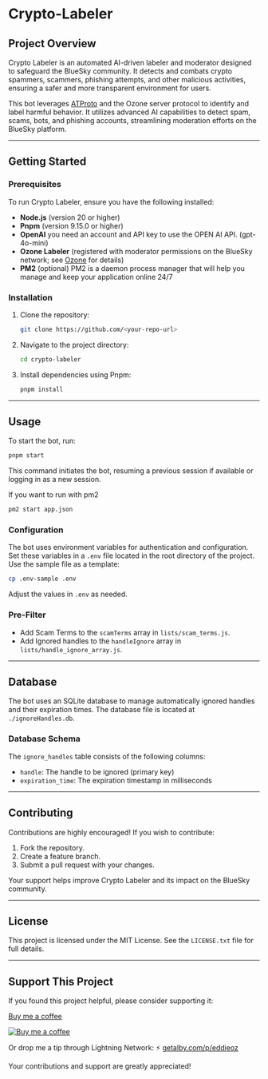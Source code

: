 # Crypto-Labeler

## Project Overview

Crypto Labeler is an automated AI-driven labeler and moderator designed to safeguard the BlueSky community. It detects and combats crypto spammers, scammers, phishing attempts, and other malicious activities, ensuring a safer and more transparent environment for users.

This bot leverages [ATProto](https://github.com/bluesky-social/atproto) and the Ozone server protocol to identify and label harmful behavior. It utilizes advanced AI capabilities to detect spam, scams, bots, and phishing accounts, streamlining moderation efforts on the BlueSky platform.

---

## Getting Started

### Prerequisites

To run Crypto Labeler, ensure you have the following installed:

- **Node.js** (version 20 or higher)
- **Pnpm** (version 9.15.0 or higher)
- **OpenAI** you need an account and API key to use the OPEN AI API. (gpt-4o-mini)
- **Ozone Labeler** (registered with moderator permissions on the BlueSky network; see [Ozone](https://github.com/bluesky-social/ozone) for details)
- **PM2** (optional) PM2 is a daemon process manager that will help you manage and keep your application online 24/7

### Installation

1. Clone the repository:
   ```bash
   git clone https://github.com/<your-repo-url>
   ```
2. Navigate to the project directory:
   ```bash
   cd crypto-labeler
   ```
3. Install dependencies using Pnpm:
   ```bash
   pnpm install
   ```

---

## Usage

To start the bot, run:

```bash
pnpm start
```

This command initiates the bot, resuming a previous session if available or logging in as a new session.

If you want to run with pm2
```bash
pm2 start app.json
```

### Configuration

The bot uses environment variables for authentication and configuration. Set these variables in a `.env` file located in the root directory of the project. Use the sample file as a template:

```bash
cp .env-sample .env
```

Adjust the values in `.env` as needed.

### Pre-Filter 
- Add Scam Terms to the `scamTerms` array in `lists/scam_terms.js`.
- Add Ignored handles to the `handleIgnore` array in `lists/handle_ignore_array.js`.

---

## Database

The bot uses an SQLite database to manage automatically ignored handles and their expiration times. The database file is located at `./ignoreHandles.db`.

### Database Schema

The `ignore_handles` table consists of the following columns:

- `handle`: The handle to be ignored (primary key)
- `expiration_time`: The expiration timestamp in milliseconds

---

## Contributing

Contributions are highly encouraged! If you wish to contribute:

1. Fork the repository.
2. Create a feature branch.
3. Submit a pull request with your changes.

Your support helps improve Crypto Labeler and its impact on the BlueSky community.

---

## License

This project is licensed under the MIT License. See the `LICENSE.txt` file for full details.

---

## Support This Project

If you found this project helpful, please consider supporting it:

[Buy me a coffee](https://www.buymeacoffee.com/eddieoz)

[![Buy me a coffee](https://ipfs.io/ipfs/QmR6W4L3XiozMQc3EjfFeqSkcbu3cWnhZBn38z2W2FuTMZ?filename=buymeacoffee.webp)](https://www.buymeacoffee.com/eddieoz)

Or drop me a tip through Lightning Network: ⚡ [getalby.com/p/eddieoz](https://getalby.com/p/eddieoz)

Your contributions and support are greatly appreciated!